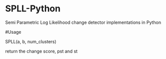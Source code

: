 # SPLL-Python
Semi Parametric Log Likelihood change detector implementations in Python

#Usage

  SPLL(a, b, num_clusters)
  
return the change score, pst and st
